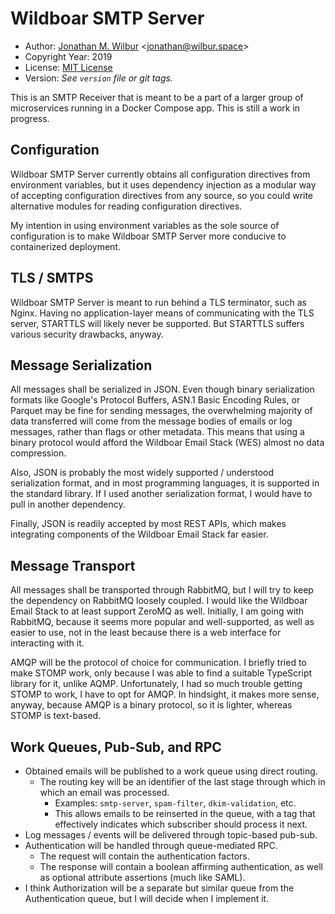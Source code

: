 # Wildboar SMTP Server

* Author: [Jonathan M. Wilbur](https://jonathan.wilbur.space) <[jonathan@wilbur.space](mailto:jonathan@wilbur.space)>
* Copyright Year: 2019
* License: [MIT License](https://mit-license.org/)
* Version: _See `version` file or git tags._

This is an SMTP Receiver that is meant to be a part of a larger group of
microservices running in a Docker Compose app. This is still a work in
progress.

## Configuration

Wildboar SMTP Server currently obtains all configuration directives from
environment variables, but it uses dependency injection as a modular way
of accepting configuration directives from any source, so you could write
alternative modules for reading configuration directives.

My intention in using environment variables as the sole source of configuration
is to make Wildboar SMTP Server more conducive to containerized deployment.

## TLS / SMTPS

Wildboar SMTP Server is meant to run behind a TLS terminator, such as Nginx.
Having no application-layer means of communicating with the TLS server,
STARTTLS will likely never be supported. But STARTTLS suffers various security
drawbacks, anyway.

## Message Serialization

All messages shall be serialized in JSON. Even though binary serialization
formats like Google's Protocol Buffers, ASN.1 Basic Encoding Rules, or
Parquet may be fine for sending messages, the overwhelming majority of data
transferred will come from the message bodies of emails or log messages,
rather than flags or other metadata. This means that using a binary protocol
would afford the Wildboar Email Stack (WES) almost no data compression.

Also, JSON is probably the most widely supported / understood serialization
format, and in most programming languages, it is supported in the standard
library. If I used another serialization format, I would have to pull in
another dependency.

Finally, JSON is readily accepted by most REST APIs, which makes integrating
components of the Wildboar Email Stack far easier.

## Message Transport

All messages shall be transported through RabbitMQ, but I will try to keep the
dependency on RabbitMQ loosely coupled. I would like the Wildboar Email Stack
to at least support ZeroMQ as well. Initially, I am going with RabbitMQ,
because it seems more popular and well-supported, as well as easier to use,
not in the least because there is a web interface for interacting with it.

AMQP will be the protocol of choice for communication. I briefly tried to make
STOMP work, only because I was able to find a suitable TypeScript library for
it, unlike AQMP. Unfortunately, I had so much trouble getting STOMP to work,
I have to opt for AMQP. In hindsight, it makes more sense, anyway, because
AMQP is a binary protocol, so it is lighter, whereas STOMP is text-based.

## Work Queues, Pub-Sub, and RPC

- Obtained emails will be published to a work queue using direct routing.
  - The routing key will be an identifier of the last stage through which
    in which an email was processed.
    - Examples: `smtp-server`, `spam-filter`, `dkim-validation`, etc.
    - This allows emails to be reinserted in the queue, with a tag that
      effectively indicates which subscriber should process it next.
- Log messages / events will be delivered through topic-based pub-sub.
- Authentication will be handled through queue-mediated RPC.
  - The request will contain the authentication factors.
  - The response will contain a boolean affirming authentication, as well as
    optional attribute assertions (much like SAML).
- I think Authorization will be a separate but similar queue from the
  Authentication queue, but I will decide when I implement it.